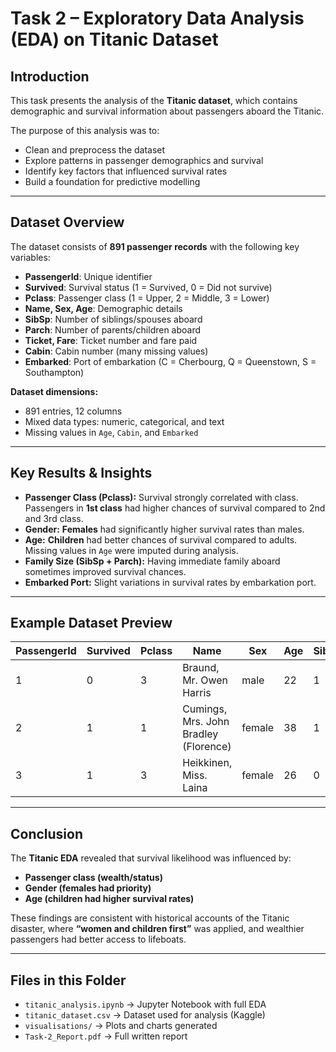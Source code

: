 # Task 2 – Exploratory Data Analysis (EDA) on Titanic Dataset 

## Introduction
This task presents the analysis of the **Titanic dataset**, which contains demographic and survival information about passengers aboard the Titanic.  

The purpose of this analysis was to:
- Clean and preprocess the dataset  
- Explore patterns in passenger demographics and survival  
- Identify key factors that influenced survival rates  
- Build a foundation for predictive modelling  

---

## Dataset Overview
The dataset consists of **891 passenger records** with the following key variables:

- **PassengerId**: Unique identifier  
- **Survived**: Survival status (1 = Survived, 0 = Did not survive)  
- **Pclass**: Passenger class (1 = Upper, 2 = Middle, 3 = Lower)  
- **Name, Sex, Age**: Demographic details  
- **SibSp**: Number of siblings/spouses aboard  
- **Parch**: Number of parents/children aboard  
- **Ticket, Fare**: Ticket number and fare paid  
- **Cabin**: Cabin number (many missing values)  
- **Embarked**: Port of embarkation (C = Cherbourg, Q = Queenstown, S = Southampton)  

**Dataset dimensions:**  
- 891 entries, 12 columns  
- Mixed data types: numeric, categorical, and text  
- Missing values in `Age`, `Cabin`, and `Embarked`  

---

## Key Results & Insights
- **Passenger Class (Pclass):** Survival strongly correlated with class. Passengers in **1st class** had higher chances of survival compared to 2nd and 3rd class.  
- **Gender:** **Females** had significantly higher survival rates than males.  
- **Age:** **Children** had better chances of survival compared to adults. Missing values in `Age` were imputed during analysis.  
- **Family Size (SibSp + Parch):** Having immediate family aboard sometimes improved survival chances.  
- **Embarked Port:** Slight variations in survival rates by embarkation port.  

---

## Example Dataset Preview
| PassengerId | Survived | Pclass | Name                                   | Sex    | Age | SibSp | Parch | Fare   | Embarked |
|-------------|----------|--------|----------------------------------------|--------|-----|-------|-------|--------|----------|
| 1           | 0        | 3      | Braund, Mr. Owen Harris                | male   | 22  | 1     | 0     | 7.25   | S        |
| 2           | 1        | 1      | Cumings, Mrs. John Bradley (Florence) | female | 38  | 1     | 0     | 71.28  | C        |
| 3           | 1        | 3      | Heikkinen, Miss. Laina                 | female | 26  | 0     | 0     | 7.92   | S        |

---

## Conclusion
The **Titanic EDA** revealed that survival likelihood was influenced by:  
- **Passenger class (wealth/status)**  
- **Gender (females had priority)**  
- **Age (children had higher survival rates)**  

These findings are consistent with historical accounts of the Titanic disaster, where **“women and children first”** was applied, and wealthier passengers had better access to lifeboats.  

---

## Files in this Folder
- `titanic_analysis.ipynb` → Jupyter Notebook with full EDA  
- `titanic_dataset.csv` → Dataset used for analysis (Kaggle)  
- `visualisations/` → Plots and charts generated  
- `Task-2_Report.pdf` → Full written report  
